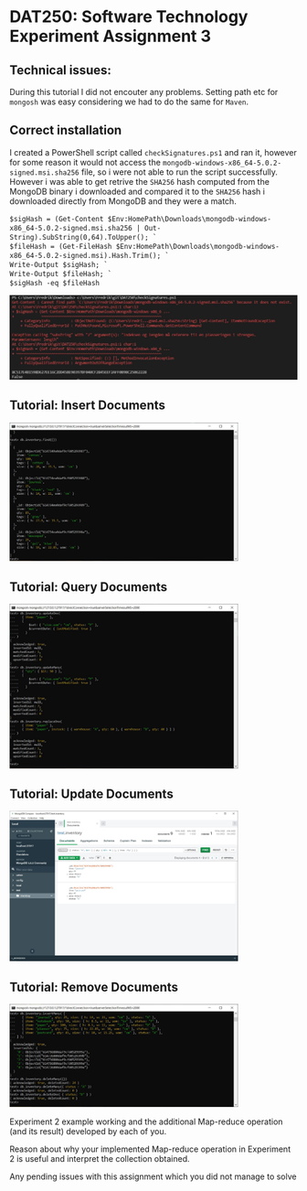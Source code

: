 # DAT250: Software Technology Experiment Assignment 3

## Technical issues:
During this tutorial I did not encouter any problems. Setting path etc for `mongosh` was easy considering we had to do the same for `Maven`.

## Correct installation
I created a PowerShell script called `checkSignatures.ps1` and ran it, however for some reason it would not access the `mongodb-windows-x86_64-5.0.2-signed.msi.sha256` file, so i were not able to run the script successfully. However i was able to get retrive the `SHA256` hash computed from the MongoDB binary i downloaded and compared it to the `SHA256` hash i downloaded directly from MongoDB and they were a match.

```
$sigHash = (Get-Content $Env:HomePath\Downloads\mongodb-windows-x86_64-5.0.2-signed.msi.sha256 | Out-String).SubString(0,64).ToUpper(); `
$fileHash = (Get-FileHash $Env:HomePath\Downloads\mongodb-windows-x86_64-5.0.2-signed.msi).Hash.Trim(); `
Write-Output $sigHash; `
Write-Output $fileHash; `
$sigHash -eq $fileHash
```

<img src="extra\signatureCheck.JPG">


## Tutorial: Insert Documents
<img src="extra\insert.JPG" width="400">

## Tutorial: Query Documents
<img src="extra\update.JPG" width="400">

## Tutorial: Update Documents
<img src="extra\query.JPG" width="400">

## Tutorial: Remove Documents
<img src="extra\delete.JPG" width="400">







Experiment 2 example working and the additional Map-reduce operation (and its result) developed by each of you.

Reason about why your implemented Map-reduce operation in Experiment 2 is useful and interpret the collection obtained.

Any pending issues with this assignment which you did not manage to solve

